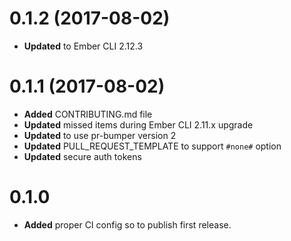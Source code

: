 # 0.1.2 (2017-08-02)
* **Updated** to Ember CLI 2.12.3


# 0.1.1 (2017-08-02)
* **Added** CONTRIBUTING.md file
* **Updated** missed items during Ember CLI 2.11.x upgrade
* **Updated** to use pr-bumper version 2
* **Updated** PULL_REQUEST_TEMPLATE to support `#none#` option
* **Updated** secure auth tokens


# 0.1.0

* **Added** proper CI config so to publish first release.

